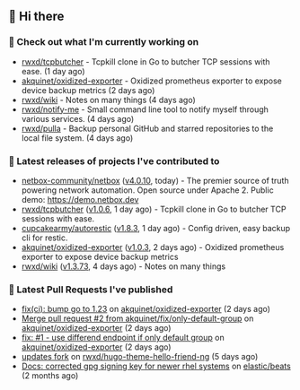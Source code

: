 ## 👋 Hi there

### 👷 Check out what I'm currently working on


- [rwxd/tcpbutcher](https://github.com/rwxd/tcpbutcher) - Tcpkill clone in Go to butcher TCP sessions with ease. (1 day ago)
- [akquinet/oxidized-exporter](https://github.com/akquinet/oxidized-exporter) - Oxidized prometheus exporter to expose device backup metrics (2 days ago)
- [rwxd/wiki](https://github.com/rwxd/wiki) - Notes on many things (4 days ago)
- [rwxd/notify-me](https://github.com/rwxd/notify-me) - Small command line tool to notify myself through various services. (4 days ago)
- [rwxd/pulla](https://github.com/rwxd/pulla) - Backup personal GitHub and starred repositories to the local file system. (4 days ago)

### 🔭 Latest releases of projects I've contributed to


- [netbox-community/netbox](https://github.com/netbox-community/netbox) ([v4.0.10](https://github.com/netbox-community/netbox/releases/tag/v4.0.10), today) - The premier source of truth powering network automation. Open source under Apache 2. Public demo: https://demo.netbox.dev
- [rwxd/tcpbutcher](https://github.com/rwxd/tcpbutcher) ([v1.0.6](https://github.com/rwxd/tcpbutcher/releases/tag/v1.0.6), 1 day ago) - Tcpkill clone in Go to butcher TCP sessions with ease.
- [cupcakearmy/autorestic](https://github.com/cupcakearmy/autorestic) ([v1.8.3](https://github.com/cupcakearmy/autorestic/releases/tag/v1.8.3), 1 day ago) - Config driven, easy backup cli for restic.
- [akquinet/oxidized-exporter](https://github.com/akquinet/oxidized-exporter) ([v1.0.3](https://github.com/akquinet/oxidized-exporter/releases/tag/v1.0.3), 2 days ago) - Oxidized prometheus exporter to expose device backup metrics
- [rwxd/wiki](https://github.com/rwxd/wiki) ([v1.3.73](https://github.com/rwxd/wiki/releases/tag/v1.3.73), 4 days ago) - Notes on many things

### 🔨 Latest Pull Requests I've published


- [fix(ci): bump go to 1.23](https://github.com/akquinet/oxidized-exporter/pull/4) on [akquinet/oxidized-exporter](https://github.com/akquinet/oxidized-exporter) (2 days ago)
- [Merge pull request #2 from akquinet/fix/only-default-group](https://github.com/akquinet/oxidized-exporter/pull/3) on [akquinet/oxidized-exporter](https://github.com/akquinet/oxidized-exporter) (2 days ago)
- [fix: #1 - use differend endpoint if only default group](https://github.com/akquinet/oxidized-exporter/pull/2) on [akquinet/oxidized-exporter](https://github.com/akquinet/oxidized-exporter) (2 days ago)
- [updates fork](https://github.com/rwxd/hugo-theme-hello-friend-ng/pull/2) on [rwxd/hugo-theme-hello-friend-ng](https://github.com/rwxd/hugo-theme-hello-friend-ng) (5 days ago)
- [Docs: corrected gpg signing key for newer rhel systems](https://github.com/elastic/beats/pull/39899) on [elastic/beats](https://github.com/elastic/beats) (2 months ago)
